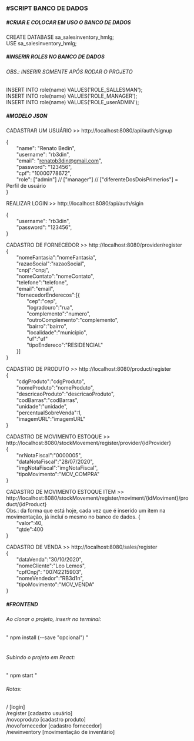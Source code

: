 <h3>#SCRIPT BANCO DE DADOS</h3>
<h5>#CRIAR E COLOCAR EM USO O BANCO DE DADOS</h5>
CREATE DATABASE sa_salesinventory_hmlg;</br>
USE sa_salesinventory_hmlg;
<h5>#INSERIR ROLES NO BANCO DE DADOS</h5>
<h6>OBS.: INSERIR SOMENTE APÓS RODAR O PROJETO</h6>
INSERT INTO role(name) VALUES('ROLE_SALLESMAN');</br>
INSERT INTO role(name) VALUES('ROLE_MANAGER');</br>
INSERT INTO role(name) VALUES('ROLE_userADMIN');</br>


<h5>#MODELO JSON</h5>

CADASTRAR UM USUÁRIO >>  http://localhost:8080/api/auth/signup</br>

{</br>
	&emsp;&emsp;"name": "Renato Bedin",</br>
	&emsp;&emsp;"username": "rb3din",</br>
	&emsp;&emsp;"email": "renatob3din@gmail.com",</br>
	&emsp;&emsp;"password": "123456",</br>
	&emsp;&emsp;"cpf": "10000778672",</br>
	&emsp;&emsp;"role": ["admin"] // ["manager"] // ["diferenteDosDoisPrimerios"] = Perfil de usuário </br>
}


REALIZAR LOGIN >>  http://localhost:8080/api/auth/sigin</br>

{</br>
	&emsp;&emsp;"username": "rb3din",</br>
	&emsp;&emsp;"password": "123456",</br>
}</br>

CADASTRO DE FORNECEDOR >> http://localhost:8080/provider/register </br>
{</br>
&emsp;&emsp;"nomeFantasia":"nomeFantasia",</br>
&emsp;&emsp;"razaoSocial":"razaoSocial",</br>
&emsp;&emsp;"cnpj":"cnpj",</br>
&emsp;&emsp;"nomeContato":"nomeContato",</br>
&emsp;&emsp;"telefone":"telefone",</br>
&emsp;&emsp;"email":"email",</br>
&emsp;&emsp;"fornecedorEnderecos":[{</br>
&emsp;&emsp;&emsp;&emsp;"cep":"cep",</br>
&emsp;&emsp;&emsp;&emsp;"logradouro":"rua",</br>
&emsp;&emsp;&emsp;&emsp;"complemento":"numero",</br>
&emsp;&emsp;&emsp;&emsp;"outroComplemento":"complemento",</br>
&emsp;&emsp;&emsp;&emsp;"bairro":"bairro",</br>
&emsp;&emsp;&emsp;&emsp;"localidade":"municipio",</br>
&emsp;&emsp;&emsp;&emsp;"uf":"uf"</br>
&emsp;&emsp;&emsp;&emsp;"tipoEndereco":"RESIDENCIAL"</br>
&emsp;&emsp;}]</br>
}</br>


CADASTRO DE PRODUTO >> http://localhost:8080/product/register </br>
{</br>
&emsp;&emsp;"cdgProduto":"cdgProduto",</br>
&emsp;&emsp;"nomeProduto":"nomeProduto",</br>
&emsp;&emsp;"descricaoProduto":"descricaoProduto",</br>
&emsp;&emsp;"codBarras":"codBarras",</br>
&emsp;&emsp;"unidade":"unidade",</br>
&emsp;&emsp;"percentualSobreVenda":1,</br>
&emsp;&emsp;"imagemURL":"imagemURL"</br>
}</br>

CADASTRO DE MOVIMENTO ESTOQUE >> http://localhost:8080/stockMovement/register/provider/{idProvider}</br>
{</br>
&emsp;&emsp;"nrNotaFiscal":"0000005",</br>
&emsp;&emsp;"dataNotaFiscal":"28/07/2020",</br>
&emsp;&emsp;"imgNotaFiscal":"imgNotaFiscal",</br>
&emsp;&emsp;"tipoMovimento":"MOV_COMPRA"</br>
}</br>

CADASTRO DE MOVIMENTO ESTOQUE ITEM >> http://localhost:8080/stockMovement/register/moviment/{idMoviment}/product/{idProduct}</br>
Obs.: da forma que está hoje, cada vez que é inserido um item na movimentação, já incluí o mesmo no banco de dados.
{</br>
&emsp;&emsp;"valor":40,</br>
&emsp;&emsp;"qtde":400</br>
}</br>

CADASTRO DE VENDA >> http://localhost:8080/sales/register</br>
{</br>
&emsp;&emsp;"dataVenda":"30/10/2020",</br>
&emsp;&emsp;"nomeCliente":"Leo Lemos",</br>
&emsp;&emsp;"cpfCnpj": "00742215903",</br>
&emsp;&emsp;"nomeVendedor":"RB3d1n",</br>
&emsp;&emsp;"tipoMovimento":"MOV_VENDA"</br>
}</br>


</p>


<h5>#FRONTEND</h5>
<h6>Ao clonar o projeto, inserir no terminal:</h6> 
" npm install (--save "opcional") " </br></br>

<h6>Subindo o projeto em React:</h6> 
" npm start "</br>

<h6>Rotas:</h6> 
/                     [login]</br>
/register             [cadastro usuário]</br>
/novoproduto          [cadastro produto]</br>
/novofornecedor       [cadastro fornecedor]</br>
/newinventory         [movimentação de inventário]</br>
